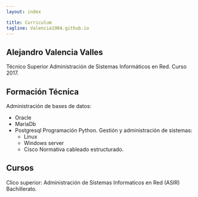 ```yaml
---
layout: index

title: Curriculum	
tagline: Valencia1904.github.io
---
```


## **Alejandro Valencia Valles**
Técnico Superior Administración de Sistemas Informáticos en Red. Curso 2017.


## **Formación Técnica**
Administración de  bases de datos:
*	Oracle
*	MariaDb
*	Postgresql
Programación Python.
Gestión y administración de sistemas:
	* Linux
	* Windows server
	* Cisco
Normativa cableado estructurado.


## **Cursos**
Clico superior: Administración de Sistemas Informaticos en Red (ASIR)
Bachillerato.

